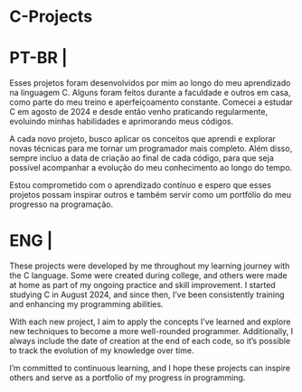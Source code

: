# C-Projects

# PT-BR |
Esses projetos foram desenvolvidos por mim ao longo do meu aprendizado na linguagem C. Alguns foram feitos durante a faculdade e outros em casa, como parte do meu treino e aperfeiçoamento constante. Comecei a estudar C em agosto de 2024 e desde então venho praticando regularmente, evoluindo minhas habilidades e aprimorando meus códigos.

A cada novo projeto, busco aplicar os conceitos que aprendi e explorar novas técnicas para me tornar um programador mais completo. Além disso, sempre incluo a data de criação ao final de cada código, para que seja possível acompanhar a evolução do meu conhecimento ao longo do tempo.

Estou comprometido com o aprendizado contínuo e espero que esses projetos possam inspirar outros e também servir como um portfólio do meu progresso na programação.

# ENG |
These projects were developed by me throughout my learning journey with the C language. Some were created during college, and others were made at home as part of my ongoing practice and skill improvement. I started studying C in August 2024, and since then, I’ve been consistently training and enhancing my programming abilities.

With each new project, I aim to apply the concepts I’ve learned and explore new techniques to become a more well-rounded programmer. Additionally, I always include the date of creation at the end of each code, so it’s possible to track the evolution of my knowledge over time.

I’m committed to continuous learning, and I hope these projects can inspire others and serve as a portfolio of my progress in programming.
